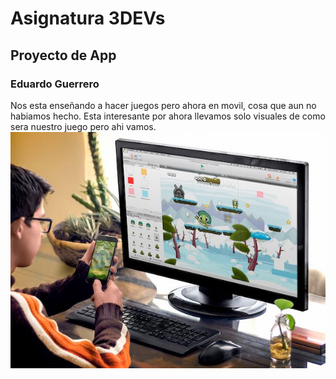 # Asignatura 3DEVs
## Proyecto de App
### Eduardo Guerrero
Nos esta enseñando a hacer juegos pero ahora en movil, cosa que aun no habiamos hecho. Esta interesante por ahora llevamos solo visuales de como sera nuestro juego pero ahi vamos.
![Mi foto](../assets/app.jpg)
